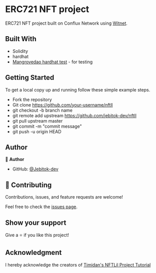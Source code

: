 # ERC721 NFT project 
ERC721 NFT project built on Conflux Network using [Witnet](Witnet.io).
 
## Built With

- Solidity
- hardhat
- [Mangrovedao hardhat test](https://github.com/mangrovedao/hardhat-test-solidity) - for testing

<!-- ## Live Demo -->

## Getting Started

To get a local copy up and running follow these simple example steps.

- Fork the repository
- Git clone https://github.com/your-username/nftll
- git checkout -b branch name
- git remote add upstream https://github.com/jebitok-dev/nftll
- git pull upstream master
- git commit -m "commit message"
- git push -u origin HEAD

## Author

👤 **Author**

- GitHub: [@Jebitok-dev](https://github.com/Jebitok-dev)

## 🤝 Contributing

Contributions, issues, and feature requests are welcome!

Feel free to check the [issues page](issues/).

## Show your support

Give a ⭐️ if you like this project!

## Acknowledgment

 I hereby acknowledge the creators of [Timidan's NFTLil Project Tutorial](https://github.com/Timidan/NFTLIL)
